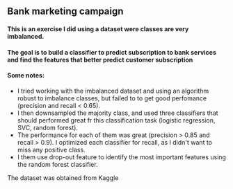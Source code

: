 ## Bank marketing campaign 
#### This is an exercise I did using a dataset were classes are very imbalanced.
#### The goal is to build a classifier to predict subscription to bank services and find the features that better predict customer subscription

#### Some notes:
- I tried working with the imbalanced dataset and using an algorithm robust to imbalance classes, but failed to to get good perfomance (precision and recall < 0.65).
- I then downsampled the majority class, and used three classifiers that should performed great fr this classification task (logistic regression, SVC, random forest). 
- The performance for each of them was great (precision > 0.85 and recall > 0.9). I optimized each classifier for recall, as I didn't want to miss any positive class.
- I them use drop-out feature to identify the most important features using the random forest classifier.

The dataset was obtained from Kaggle
